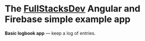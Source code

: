 # The [FullStacksDev](https://FullStacks.dev) Angular and Firebase simple example app

**Basic logbook app** — keep a log of entries.
